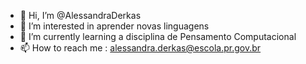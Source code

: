 - 👋 Hi, I’m @AlessandraDerkas
- 👀 I’m interested in  aprender novas linguagens
- 🌱 I’m currently learning  a disciplina de Pensamento Computacional
- 📫 How to reach me : alessandra.derkas@escola.pr.gov.br 
